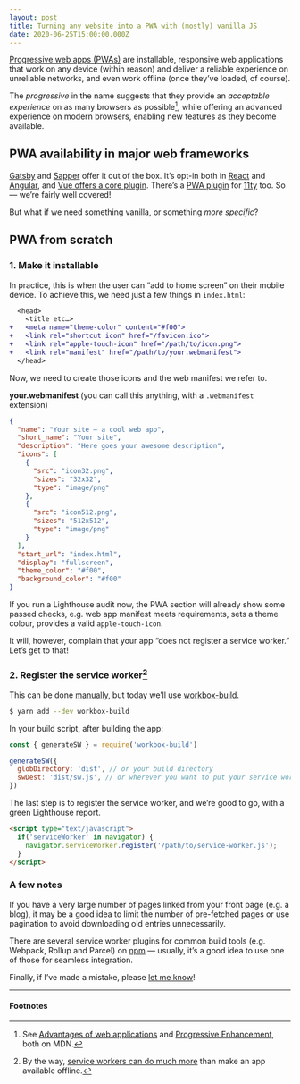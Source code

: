 ```yaml
---
layout: post
title: Turning any website into a PWA with (mostly) vanilla JS
date: 2020-06-25T15:00:00.000Z
---
```


[Progressive web apps (PWAs)](https://developer.mozilla.org/en-US/docs/Web/Progressive_web_apps) are installable, responsive web applications that work on any device (within reason) and deliver a reliable experience on unreliable networks, and even work offline (once they’ve loaded, of course).

The _progressive_ in the name suggests that they provide an _acceptable experience_ on as many browsers as possible[^1], while offering an advanced experience on modern browsers, enabling new features as they become available.

## PWA availability in major web frameworks
[Gatsby](https://www.gatsbyjs.org/docs/progressive-web-app/) and [Sapper](https://sapper.svelte.dev/docs#Deploying_service_workers) offer it out of the box. It’s opt-in both in [React](https://create-react-app.dev/docs/making-a-progressive-web-app/) and [Angular](https://angular.io/api/service-worker), and [Vue offers a core plugin](https://cli.vuejs.org/core-plugins/pwa.html). There’s a [PWA plugin](https://github.com/okitavera/eleventy-plugin-pwa) for [11ty](https://11ty.dev) too. So — we’re fairly well covered!

But what if we need something vanilla, or something _more specific_?

## PWA from scratch

### 1. Make it installable

In practice, this is when the user can “add to home screen” on their mobile device. To achieve this, we need just a few things in `index.html`:

```diff
  <head>
    <title etc…>
+   <meta name="theme-color" content="#f00">
+   <link rel="shortcut icon" href="/favicon.ico">
+   <link rel="apple-touch-icon" href="/path/to/icon.png">
+   <link rel="manifest" href="/path/to/your.webmanifest">
  </head>
```

Now, we need to create those icons and the web manifest we refer to.

__your.webmanifest__ (you can call this anything, with a `.webmanifest` extension)

```json
{
  "name": "Your site – a cool web app",
  "short_name": "Your site",
  "description": "Here goes your awesome description",
  "icons": [
    {
      "src": "icon32.png",
      "sizes": "32x32",
      "type": "image/png"
    },
    {
      "src": "icon512.png",
      "sizes": "512x512",
      "type": "image/png"
    }
  ],
  "start_url": "index.html",
  "display": "fullscreen",
  "theme_color": "#f00",
  "background_color": "#f00"
}
```

If you run a Lighthouse audit now, the PWA section will already show some passed checks, e.g. web app manifest meets requirements, sets a theme colour, provides a valid `apple-touch-icon`. 

It will, however, complain that your app “does not register a service worker.” Let’s get to that!

### 2. Register the service worker[^2]

This can be done [manually](https://developer.mozilla.org/en-US/docs/Web/Progressive_web_apps/Offline_Service_workers), but today we’ll use [workbox-build](https://developers.google.com/web/tools/workbox/modules/workbox-build).

```sh
$ yarn add --dev workbox-build
```

In your build script, after building the app:

```js
const { generateSW } = require('workbox-build')

generateSW({
  globDirectory: 'dist', // or your build directory
  swDest: 'dist/sw.js', // or wherever you want to put your service worker
})
```

The last step is to register the service worker, and we’re good to go, with a green Lighthouse report.

```html
<script type="text/javascript">
  if('serviceWorker' in navigator) {
    navigator.serviceWorker.register('/path/to/service-worker.js');
  }
</script>
```

### A few notes

If you have a very large number of pages linked from your front page (e.g. a blog), it may be a good idea to limit the number of pre-fetched pages or use pagination to avoid downloading old entries unnecessarily.

There are several service worker plugins for common build tools (e.g. Webpack, Rollup and Parcel) on [npm](https://www.npmjs.com) — usually, it’s a good idea to use one of those for seamless integration.

Finally, if I’ve made a mistake, please [let me know](mailto:ekov@pm.me)!

- - -

#### Footnotes

[^1]: See [Advantages of web applications](https://developer.mozilla.org/en-US/docs/Web/Progressive_web_apps/Introduction#Advantages_of_web_applications) and [Progressive Enhancement](https://developer.mozilla.org/en-US/docs/Glossary/Progressive_Enhancement), both on MDN.
[^2]: By the way, [service workers can do much more](https://developer.mozilla.org/en-US/docs/Web/API/Service_Worker_API) than make an app available offline.
